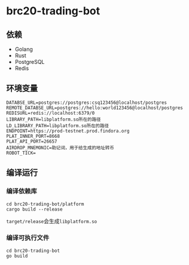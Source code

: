# brc20-trading-bot

## 依赖
* Golang
* Rust
* PostgreSQL
* Redis

## 环境变量
```
DATABSE_URL=postgres://postgres:csq123456@localhost/postgres
REMOTE_DATABSE_URL=postgres://hello:world123456@localhost/postgres
REDISURL=redis://localhost:6379/0
LIBRARY_PATH=libplatform.so所在的路径
LD_LIBRARY_PATH=libplatform.so所在的路径
ENDPOINT=https://prod-testnet.prod.findora.org
PLAT_INNER_PORT=8668
PLAT_API_PORT=26657
AIRDROP_MNEMONIC=助记词，用于给生成的地址转币
ROBOT_TICK=
```

## 编译运行

### 编译依赖库
```
cd brc20-trading-bot/platform
cargo build --release
```
`target/release`会生成`libplatform.so`

### 编译可执行文件
```
cd brc20-trading-bot
go build
```
